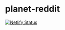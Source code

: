 # planet-reddit

[![Netlify Status](https://api.netlify.com/api/v1/badges/f1c0b156-9abc-4e64-9674-5c04d5537829/deploy-status)](https://app.netlify.com/sites/planet-reddit/deploys)
